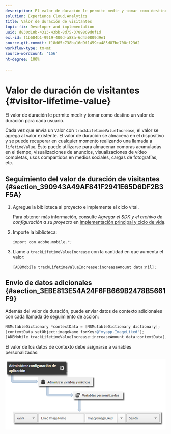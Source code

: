 ```yaml
---
description: El valor de duración le permite medir y tomar como destino un valor de duración para cada usuario.
solution: Experience Cloud,Analytics
title: Valor de duración de visitantes
topic-fix: Developer and implementation
uuid: d830d18b-4313-43bb-8d75-3789869d0f1d
exl-id: f1b684b1-9919-400d-a88a-6d4a0809d9e1
source-git-commit: f18d65c738ba16d9f1459ca485d87be708cf23d2
workflow-type: tm+mt
source-wordcount: '156'
ht-degree: 100%

---
```


# Valor de duración de visitantes {#visitor-lifetime-value}

El valor de duración le permite medir y tomar como destino un valor de duración para cada usuario.

Cada vez que envía un valor con `trackLifetimeValueIncrease`, el valor se agrega al valor existente. El valor de duración se almacena en el dispositivo y se puede recuperar en cualquier momento realizando una llamada a `lifetimeValue`. Esto puede utilizarse para almacenar compras acumuladas en el tiempo, visualizaciones de anuncios, visualizaciones de vídeo completas, usos compartidos en medios sociales, cargas de fotografías, etc.

## Seguimiento del valor de duración de visitantes {#section_390943A49AF841F2941E65D6DF2B3F5A}

1. Agregue la biblioteca al proyecto e implemente el ciclo vital.

   Para obtener más información, consulte *Agregar el SDK y el archivo de configuración a su proyecto* en [Implementación principal y ciclo de vida](/help/ios/getting-started/dev-qs.md).
1. Importe la biblioteca:

   ```objective-c
   import com.adobe.mobile.*;
   ```

1. Llame a `trackLifetimeValueIncrease` con la cantidad en que aumenta el valor:

   ```objective-c
   [ADBMobile trackLifetimeValueIncrease:increaseAmount data:nil];
   ```

## Envío de datos adicionales {#section_3EBE813E54A24F6FB669B2478B5661F9}

Además del valor de duración, puede enviar datos de contexto adicionales con cada llamada de seguimiento de acción:

```objective-c
NSMutableDictionary *contextData = [NSMutableDictionary dictionary]; 
[contextData setObject:imageName forKey:@"myapp.ImageLiked"]; 
[ADBMobile trackLifetimeValueIncrease:increaseAmount data:contextData];
```

El valor de los datos de contexto debe asignarse a variables personalizadas:

![](assets/map-variable-context-ltv.png)
